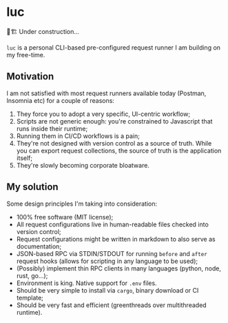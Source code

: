 # luc

🚧🏗️ Under construction... 

`luc` is a personal CLI-based pre-configured request runner I am building on my free-time.


## Motivation

I am not satisfied with most request runners available today (Postman, Insomnia etc) for a couple of reasons:
1. They force you to adopt a very specific, UI-centric workflow;
2. Scripts are not generic enough: you're constrained to Javascript that runs inside their runtime;
3. Running them in CI/CD workflows is a pain;
4. They're not designed with version control as a source of truth. While you can export request collections, the source of truth is the application itself;
5. They're slowly becoming corporate bloatware.


## My solution

Some design principles I'm taking into consideration:
- 100% free software (MIT license);
- All request configurations live in human-readable files checked into version control;
- Request configurations might be written in markdown to also serve as documentation;
- JSON-based RPC via STDIN/STDOUT for running `before` and `after` request hooks (allows for scripting in any language to be used);
- (Possibly) implement thin RPC clients in many languages (python, node, rust, go...);
- Environment is king. Native support for `.env` files.
- Should be very simple to install via `cargo`, binary download or CI template;
- Should be very fast and efficient (greenthreads over multithreaded runtime).

